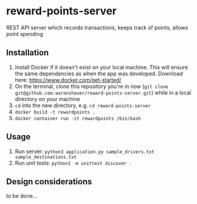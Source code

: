 # reward-points-server

REST API server which records transactions, keeps track of points, allows point
spending

## Installation

1. Install Docker if it doesn't exist on your local machine. This will ensure
 the same dependencies as when the app was developed. Download here:
https://www.docker.com/get-started/
1. On the terminal, clone this repository you're in now
 (`git clone git@github.com:aaronshaver/reward-points-server.git`) while in a
 local directory on your machine
1. `cd` into the new directory, e.g. `cd reward-points-server`
1. `docker build -t rewardpoints .`
1. `docker container run -it rewardpoints /bin/bash`

## Usage

1. Run server: `python3 application.py sample_drivers.txt sample_destinations.txt`
1. Run unit tests: `python3 -m unittest discover .`

## Design considerations

to be done...
